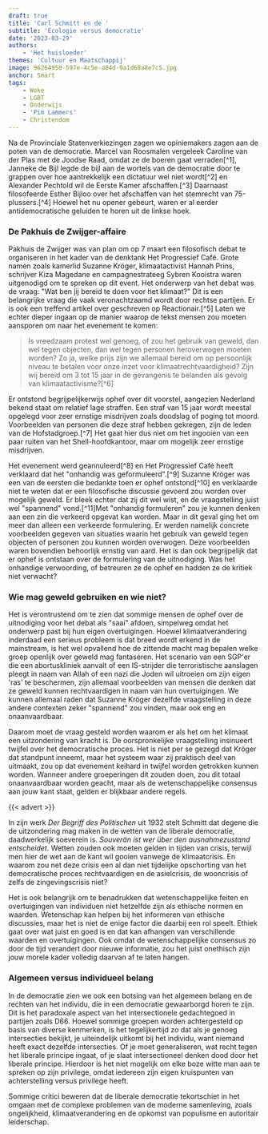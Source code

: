 ```yaml
---
draft: true
title: 'Carl Schmitt en de '
subtitle: 'Ecologie versus democratie'
date: '2023-03-29'
authors:
    - 'Het huisloeder'
themes: 'Cultuur en Maatschappij'
image: 96264950-597e-4c5e-a84d-9a1d68a8e7c5.jpg
anchor: Smart
tags:
    - Woke
    - LGBT
    - Onderwijs
    - 'Pim Lammers'
    - Christendom
---
```


Na de Provinciale Statenverkiezingen zagen we opiniemakers zagen aan de poten van de democratie. Marcel van Roosmalen vergeleek Caroline van der Plas met de Joodse Raad, omdat ze de boeren gaat verraden[^1], Janneke de Bijl legde de bijl aan de wortels van de democratie door te grappen over hoe aantrekkelijk een dictatuur wel niet wordt[^2] en Alexander Pechtold wil de Eerste Kamer afschaffen.[^3] Daarnaast filosofeerde Esther Bijloo over het afschaffen van het stemrecht van 75-plussers.[^4] Hoewel het nu opener gebeurt, waren er al eerder antidemocratische geluiden te horen uit de linkse hoek. 

### De Pakhuis de Zwijger-affaire

Pakhuis de Zwijger was van plan om op 7 maart een filosofisch debat te organiseren in het kader van de denktank Het Progressief Café. Grote namen zoals kamerlid Suzanne Kröger, klimaatactivist Hannah Prins, schrijver Kiza Magedane en campagnestrateeg Sybren Kooistra waren uitgenodigd om te spreken op dit event. Het onderwerp van het debat was de vraag: "Wat ben jij bereid te doen voor het klimaat?" Dit is een belangrijke vraag die vaak veronachtzaamd wordt door rechtse partijen. Er is ook een treffend artikel over geschreven op Reactionair.[^5] Laten we echter dieper ingaan op de manier waarop de tekst mensen zou moeten aansporen om naar het evenement te komen:

> Is vreedzaam protest wel genoeg, of zou het gebruik van geweld, dan wel tegen objecten, dan wel tegen personen heroverwogen moeten worden? Zo ja, welke prijs zijn we allemaal bereid om op persoonlijk niveau te betalen voor onze inzet voor klimaatrechtvaardigheid? Zijn wij bereid om 3 tot 15 jaar in de gevangenis te belanden als gevolg van klimaatactivisme?[^6]

Er ontstond begrijpelijkerwijs ophef over dit voorstel, aangezien Nederland bekend staat om relatief lage straffen. Een straf van 15 jaar wordt meestal opgelegd voor zeer ernstige misdrijven zoals doodslag of poging tot moord. Voorbeelden van personen die deze straf hebben gekregen, zijn de leden van de Hofstadgroep.[^7] Het gaat hier dus niet om het ingooien van een paar ruiten van het Shell-hoofdkantoor, maar om mogelijk zeer ernstige misdrijven.

Het evenement werd geannuleerd[^8] en Het Progressief Café heeft verklaard dat het "onhandig was geformuleerd".[^9] Suzanne Kröger was een van de eersten die bedankte toen er ophef ontstond[^10] en verklaarde niet te weten dat er een filosofische discussie gevoerd zou worden over mogelijk geweld. Er bleek echter dat zij dit wel wist, en de vraagstelling juist wel "spannend" vond.[^11]Met "onhandig formuleren" zou je kunnen denken aan een zin die verkeerd opgevat kan worden. Maar in dit geval ging het om meer dan alleen een verkeerde formulering. Er werden namelijk concrete voorbeelden gegeven van situaties waarin het gebruik van geweld tegen objecten of personen zou kunnen worden overwogen. Deze voorbeelden waren bovendien behoorlijk ernstig van aard. Het is dan ook begrijpelijk dat er ophef is ontstaan over de formulering van de uitnodiging. Was het onhandige verwoording, of betreuren ze de ophef en hadden ze de kritiek niet verwacht?

### Wie mag geweld gebruiken en wie niet?

Het is verontrustend om te zien dat sommige mensen de ophef over de uitnodiging voor het debat als "saai" afdoen, simpelweg omdat het onderwerp past bij hun eigen overtuigingen. Hoewel klimaatverandering inderdaad een serieus probleem is dat breed wordt erkend in de mainstream, is het wel opvallend hoe de zittende macht mag bepalen welke groep openlijk over geweld mag fantaseren. Het scenario van een SGP'er die een abortuskliniek aanvalt of een IS-strijder die terroristische aanslagen pleegt in naam van Allah of een nazi die Joden wil uitroeien om zijn eigen 'ras' te beschermen, zijn allemaal voorbeelden van mensen die denken dat ze geweld kunnen rechtvaardigen in naam van hun overtuigingen. We kunnen allemaal raden dat Suzanne Kröger dezelfde vraagstelling in deze andere contexten zeker "spannend" zou vinden, maar ook eng en onaanvaardbaar. 

Daarom moet de vraag gesteld worden waarom er als het om het klimaat een uitzondering van kracht is. De oorspronkelijke vraagstelling insinueert twijfel over het democratische proces. Het is niet per se gezegd dat Kröger dat standpunt inneemt, maar het systeem waar zij praktisch deel van uitmaakt, zou op dat evenement keihard in twijfel worden getrokken kunnen worden. Wanneer andere groeperingen dit zouden doen, zou dit totaal onaanvaardbaar worden geacht, maar als de wetenschappelijke consensus aan jouw kant staat, gelden er blijkbaar andere regels.

{{< advert >}}

In zijn werk _Der Begriff des Politischen_ uit 1932 stelt Schmitt dat degene die de uitzondering mag maken in de wetten van de liberale democratie, daadwerkelijk soeverein is. _Souverän ist wer über den ausnahmezustand entscheidet_. Wetten zouden ook moeten gelden in tijden van crisis, terwijl men hier de wet aan de kant wil gooien vanwege de klimaatcrisis. En waarom zou net deze crisis een al dan niet tijdelijke opschorting van het democratische proces rechtvaardigen en de asielcrisis, de wooncrisis of zelfs de zingevingscrisis niet?

Het is ook belangrijk om te benadrukken dat wetenschappelijke feiten en overtuigingen van individuen niet hetzelfde zijn als ethische normen en waarden. Wetenschap kan helpen bij het informeren van ethische discussies, maar het is niet de enige factor die daarbij een rol speelt. Ethiek gaat over wat juist en goed is en dat kan afhangen van verschillende waarden en overtuigingen. Ook omdat de wetenschappelijke consensus zo door de tijd verandert door nieuwe informatie, zou het juist onethisch zijn jouw morele kader volledig daarvan af te laten hangen. 

### Algemeen versus individueel belang

In de democratie zien we ook een botsing van het algemeen belang en de rechten van het individu, die in een democratie gewaarborgd horen te zijn. Dit is het paradoxale aspect van het intersectionele gedachtegoed in partijen zoals D66. Hoewel sommige groepen worden achtergesteld op basis van diverse kenmerken, is het tegelijkertijd zo dat als je genoeg intersecties bekijkt, je uiteindelijk uitkomt bij het individu, want niemand heeft exact dezelfde intersecties. Of je moet generaliseren, wat recht tegen het liberale principe ingaat, of je slaat intersectioneel denken dood door het liberale principe. Hierdoor is het niet mogelijk om elke boze witte man aan te spreken op zijn privilege, omdat iedereen zijn eigen kruispunten van achterstelling versus privilege heeft. 

Sommige critici beweren dat de liberale democratie tekortschiet in het omgaan met de complexe problemen van de moderne samenleving, zoals ongelijkheid, klimaatverandering en de opkomst van populisme en autoritair leiderschap.
